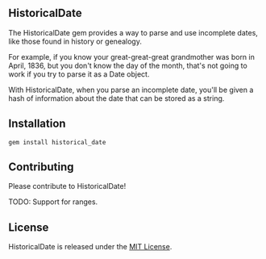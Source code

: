 ## HistoricalDate

The HistoricalDate gem provides a way to parse and use incomplete dates, like those found in history or genealogy.

For example, if you know your great-great-great grandmother was born in April, 1836, but you don't know the day of the month, that's not going to work if you try to parse it as a Date object.

With HistoricalDate, when you parse an incomplete date, you'll be given a hash of information about the date that can be stored as a string.

## Installation

  `gem install historical_date`

## Contributing

Please contribute to HistoricalDate!

TODO: Support for ranges.

## License

HistoricalDate is released under the [MIT License](http://www.opensource.org/licenses/MIT).